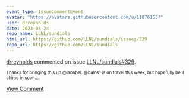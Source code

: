 ```yaml
---
event_type: IssueCommentEvent
avatar: "https://avatars.githubusercontent.com/u/11876153?"
user: drreynolds
date: 2023-08-24
repo_name: LLNL/sundials
html_url: https://github.com/LLNL/sundials/issues/329
repo_url: https://github.com/LLNL/sundials
---
```


<a href='https://github.com/drreynolds' target='_blank'>drreynolds</a> commented on issue <a href='https://github.com/LLNL/sundials/issues/329' target='_blank'>LLNL/sundials#329</a>.

<small>Thanks for bringing this up @ianabel. @balos1 is on travel this week, but hopefully he'll chime in soon....</small>

<a href='https://github.com/LLNL/sundials/issues/329' target='_blank'>View Comment</a>